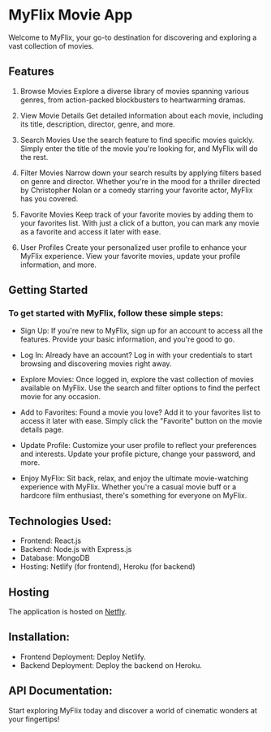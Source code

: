 # MyFlix Movie App
Welcome to MyFlix, your go-to destination for discovering and exploring a vast collection of movies.

## Features
1. Browse Movies
Explore a diverse library of movies spanning various genres, from action-packed blockbusters to heartwarming dramas.

2. View Movie Details
Get detailed information about each movie, including its title, description, director, genre, and more.

3. Search Movies
Use the search feature to find specific movies quickly. Simply enter the title of the movie you're looking for, and MyFlix will do the rest.

4. Filter Movies
Narrow down your search results by applying filters based on genre and director. Whether you're in the mood for a thriller directed by Christopher Nolan or a comedy starring your favorite actor, MyFlix has you covered.

5. Favorite Movies
Keep track of your favorite movies by adding them to your favorites list. With just a click of a button, you can mark any movie as a favorite and access it later with ease.

6. User Profiles
Create your personalized user profile to enhance your MyFlix experience. View your favorite movies, update your profile information, and more.

## Getting Started
### To get started with MyFlix, follow these simple steps:

- Sign Up: If you're new to MyFlix, sign up for an account to access all the features. Provide your basic information, and you're good to go.

- Log In: Already have an account? Log in with your credentials to start browsing and discovering movies right away.

- Explore Movies: Once logged in, explore the vast collection of movies available on MyFlix. Use the search and filter options to find the perfect movie for any occasion.

- Add to Favorites: Found a movie you love? Add it to your favorites list to access it later with ease. Simply click the "Favorite" button on the movie details page.

- Update Profile: Customize your user profile to reflect your preferences and interests. Update your profile picture, change your password, and more.

- Enjoy MyFlix: Sit back, relax, and enjoy the ultimate movie-watching experience with MyFlix. Whether you're a casual movie buff or a hardcore film enthusiast, there's something for everyone on MyFlix.

## Technologies Used:

- Frontend: React.js
- Backend: Node.js with Express.js
- Database: MongoDB
- Hosting: Netlify (for frontend), Heroku (for backend)

## Hosting

The application is hosted on [Netfly](https://movieflx.netlify.app/login "MovieFlix HomePage").

## Installation: 

- Frontend Deployment: Deploy Netlify.
- Backend Deployment: Deploy the backend on Heroku.

## API Documentation: 


Start exploring MyFlix today and discover a world of cinematic wonders at your fingertips!
